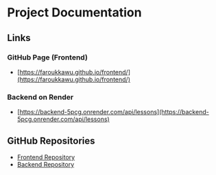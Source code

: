 # Project Documentation

## Links

### GitHub Page (Frontend)
- [https://faroukkawu.github.io/frontend/](https://faroukkawu.github.io/frontend/)
  
### Backend on Render
- [https://backend-5pcg.onrender.com/api/lessons](https://backend-5pcg.onrender.com/api/lessons)

## GitHub Repositories

- [Frontend Repository](https://github.com/Faroukkawu/frontend)
- [Backend Repository](https://github.com/Faroukkawu/backend)


